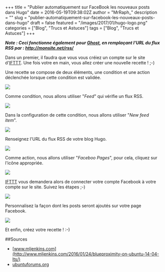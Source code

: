 +++
title = "Publier automatiquement sur FaceBook les nouveaux posts dans Hugo"
date = 2016-05-19T09:38:02Z
author = "MrRaph_"
description = ""
slug = "publier-automatiquement-sur-facebook-les-nouveaux-posts-dans-hugo"
draft = false
featured = "/images/2017/01/hugo-logo.png"
categories = ["Blog", "Trucs et Astuces"]
tags = ["Blog", "Trucs et Astuces"]
+++

__*Note : Ceci fonctionne également pour [Ghost](https://ghost.org/fr/), en remplaçant l'URL du flux RSS par : http://monsite.net/rss/*__

Dans un premier, il faudra que vous vous créiez un compte sur le site d'[IFTTT](https://ifttt.com).
Une fois votre en main, vous allez créer une nouvelle recette ! ;-)

Une recette se compose de deux éléments, une condition et une action déclenchée lorsque cette condition est validée.


![](https://techan.fr/images/2016/04/Sélection_010.png)


Comme condition, nous allons utiliser "_Feed_" qui vérifie un flux RSS.

![](https://techan.fr/images/2016/04/Sélection_011.png)

Dans la configuration de cette condition, nous allons utiliser "_New feed item_".

![](https://techan.fr/images/2016/04/Sélection_012.png)

Renseignez l'URL du flux RSS de votre blog Hugo.

![](https://techan.fr/images/2016/04/Sélection_013.png)

Comme action, nous allons utiliser "_Faceboo Pages_", pour cela, cliquez sur l'icône appropriée.

![](https://techan.fr/images/2016/04/Sélection_014.png)

[IFTTT](https://ifttt.com) vous demandera alors de connecter votre compte Facebook à votre compte sur le site. Suivez les étapes ;-)

![](https://techan.fr/images/2016/04/Sélection_015.png)

Personnalisez la façon dont les posts seront ajoutés sur votre page Facebook.

![](https://techan.fr/images/2016/04/Sélection_016.png)

Et enfin, créez votre recette ! :-)

##Sources

* [www.mljenkins.com](http://www.mljenkins.com/2016/01/24/blueproximity-on-ubuntu-14-04-lts/)
* [ubuntuforums.org](http://ubuntuforums.org/showthread.php?t=702372)
